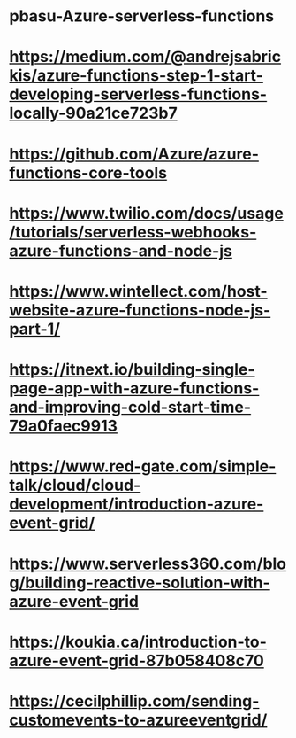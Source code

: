 # pbasu-Azure-serverless-functions

# https://medium.com/@andrejsabrickis/azure-functions-step-1-start-developing-serverless-functions-locally-90a21ce723b7
# https://github.com/Azure/azure-functions-core-tools
# https://www.twilio.com/docs/usage/tutorials/serverless-webhooks-azure-functions-and-node-js
# https://www.wintellect.com/host-website-azure-functions-node-js-part-1/
# https://itnext.io/building-single-page-app-with-azure-functions-and-improving-cold-start-time-79a0faec9913
# https://www.red-gate.com/simple-talk/cloud/cloud-development/introduction-azure-event-grid/
# https://www.serverless360.com/blog/building-reactive-solution-with-azure-event-grid
# https://koukia.ca/introduction-to-azure-event-grid-87b058408c70
# https://cecilphillip.com/sending-customevents-to-azureeventgrid/
# 
# 
# 
# 
# 
# 
# 
